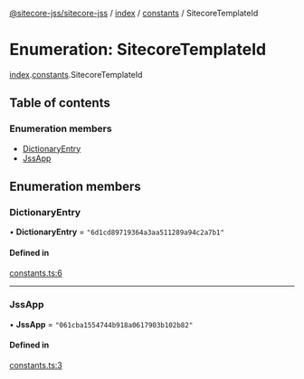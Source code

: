 [@sitecore-jss/sitecore-jss](../README.md) / [index](../modules/index.md) / [constants](../modules/index.constants.md) / SitecoreTemplateId

# Enumeration: SitecoreTemplateId

[index](../modules/index.md).[constants](../modules/index.constants.md).SitecoreTemplateId

## Table of contents

### Enumeration members

- [DictionaryEntry](index.constants.SitecoreTemplateId.md#dictionaryentry)
- [JssApp](index.constants.SitecoreTemplateId.md#jssapp)

## Enumeration members

### DictionaryEntry

• **DictionaryEntry** = `"6d1cd89719364a3aa511289a94c2a7b1"`

#### Defined in

[constants.ts:6](https://github.com/Sitecore/jss/blob/3d7cb1a8/packages/sitecore-jss/src/constants.ts#L6)

___

### JssApp

• **JssApp** = `"061cba1554744b918a0617903b102b82"`

#### Defined in

[constants.ts:3](https://github.com/Sitecore/jss/blob/3d7cb1a8/packages/sitecore-jss/src/constants.ts#L3)
